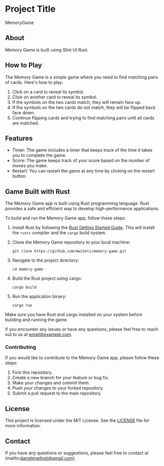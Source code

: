 # Project Title 
MemoryGame


## About
Memory Game is built using Slint UI Rust.




## How to Play

The Memory Game is a simple game where you need to find matching pairs of cards. Here's how to play:

1. Click on a card to reveal its symbol.
2. Click on another card to reveal its symbol.
3. If the symbols on the two cards match, they will remain face up.
4. If the symbols on the two cards do not match, they will be flipped back face down.
5. Continue flipping cards and trying to find matching pairs until all cards are matched.

## Features

- Timer: The game includes a timer that keeps track of the time it takes you to complete the game.
- Score: The game keeps track of your score based on the number of moves you make.
- Restart: You can restart the game at any time by clicking on the restart button.



## Game Built with Rust

The Memory Game app is built using Rust programming language. Rust provides a safe and efficient way to develop high-performance applications.

To build and run the Memory Game app, follow these steps:

1. Install Rust by following the [Rust Getting Started Guide](https://www.rust-lang.org/learn/get-started). This will install the `rustc` compiler and the `cargo` build system.

2. Clone the Memory Game repository to your local machine:
    ```
    git clone https://github.com/mwihoti/memory-game.git
    ```

3. Navigate to the project directory:
    ```
    cd memory-game
    ```

4. Build the Rust project using cargo:
    ```
    cargo build
    ```

5. Run the application binary:
    ```
    cargo run
    ```

Make sure you have Rust and cargo installed on your system before building and running the game.

If you encounter any issues or have any questions, please feel free to reach out to us at [email@example.com](mailto:email@example.com).



### Contributing

If you would like to contribute to the Memory Game app, please follow these steps:

1. Fork this repository.
2. Create a new branch for your feature or bug fix.
3. Make your changes and commit them.
4. Push your changes to your forked repository.
5. Submit a pull request to the main repository.

## License

This project is licensed under the MIT License. See the [LICENSE](LICENSE) file for more information.

## Contact

If you have any questions or suggestions, please feel free to contact  at (mailto:danielmwihoti@gmail.com).
